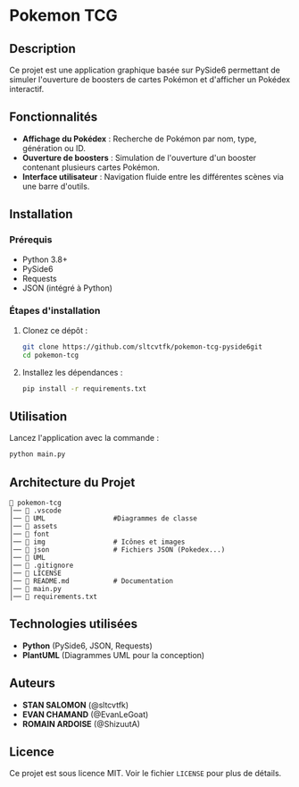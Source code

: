 # Pokemon TCG

## Description

Ce projet est une application graphique basée sur PySide6 permettant de simuler l'ouverture de boosters de cartes Pokémon et d'afficher un Pokédex interactif.

## Fonctionnalités

- **Affichage du Pokédex** : Recherche de Pokémon par nom, type, génération ou ID.
- **Ouverture de boosters** : Simulation de l'ouverture d'un booster contenant plusieurs cartes Pokémon.
- **Interface utilisateur** : Navigation fluide entre les différentes scènes via une barre d'outils.

## Installation

### Prérequis

- Python 3.8+
- PySide6
- Requests
- JSON (intégré à Python)

### Étapes d'installation

1. Clonez ce dépôt :
   ```sh
   git clone https://github.com/sltcvtfk/pokemon-tcg-pyside6git
   cd pokemon-tcg
   ```
2. Installez les dépendances :
   ```sh
   pip install -r requirements.txt
   ```

## Utilisation

Lancez l'application avec la commande :

```sh
python main.py
```

## Architecture du Projet

```
📂 pokemon-tcg
│── 📂 .vscode  
│── 📂 UML                 #Diagrammes de classe
│── 📂 assets              
│── 📂 font                
│── 📂 img                 # Icônes et images
│── 📂 json                # Fichiers JSON (Pokedex...)
│── 📂 UML
│── 📜 .gitignore          
│── 📜 LICENSE         
│── 📜 README.md           # Documentation       
│── 📜 main.py        
│── 📜 requirements.txt            
```

## Technologies utilisées

- **Python** (PySide6, JSON, Requests)
- **PlantUML** (Diagrammes UML pour la conception)

## Auteurs

- **STAN SALOMON** (@sltcvtfk)
- **EVAN CHAMAND** (@EvanLeGoat)
- **ROMAIN ARDOISE** (@ShizuutA)

## Licence

Ce projet est sous licence MIT. Voir le fichier `LICENSE` pour plus de détails.

